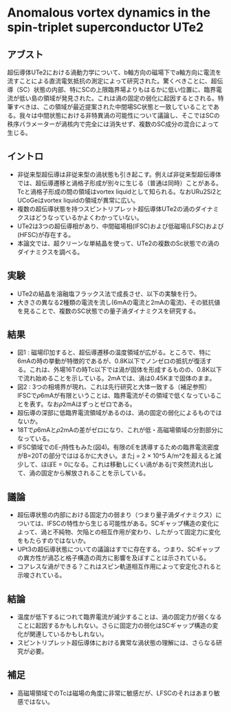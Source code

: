 # Anomalous vortex dynamics in the spin-triplet superconductor UTe2

## アブスト

超伝導体UTe2における渦動力学について、b軸方向の磁場下でa軸方向に電流を流すことによる直流電気抵抗の測定によって研究された。驚くべきことに、超伝導（SC）状態の内部、特にSCの上限臨界場よりもはるかに低い位置に、臨界電流が低い島の領域が発見された。これは渦の固定の弱化に起因するとされる。特筆すべきは、この領域が最近提案された中間場SC状態と一致していることである。我々は中間状態における非特異渦の可能性について議論し、そこではSCの秩序パラメーターが渦核内で完全には消失せず、複数のSC成分の混合によって生じる。

## イントロ
- 非従来型超伝導は非従来型の渦状態も引き起こす。例えば非従来型超伝導体では、超伝導遷移と渦格子形成が別々に生じる（普通は同時）ことがある。Tcと渦格子形成の間の領域はvortex liquidとして知られる。なおURu2Si2とUCoGeはvortex liquidの領域が異常に広い。
- 複数の超伝導状態を持つスピントリプレット超伝導体UTe2の渦のダイナミクスはどうなっているかよくわかっていない。
- UTe2は3つの超伝導相があり、中間磁場相(IFSC)および低磁場(LFSC)および(HFSC)が存在する。
- 本論文では、超クリーンな単結晶を使って、UTe2の複数のSc状態での渦のダイナミクスを調べる。

## 実験
- UTe2の結晶を溶融塩フラックス法で成長させ、以下の実験を行う。
- 大きさの異なる2種類の電流を流し(6mAの電流と2mAの電流)、その抵抗値を見ることで、複数のSC状態での量子渦ダイナミクスを研究する。

## 結果
- 図1 : 磁場印加すると、超伝導遷移の温度領域が広がる。ところで、特に6mAの時の挙動が特徴的であるが、0.8K以下でノンゼロの抵抗が復活する。これは、外場16Tの時Tc以下では渦が固体を形成するものの、0.8K以下で流れ始めることを示している。2mAでは、渦は0.45Kまで固体のまま。
- 図2 : 3つの相境界が現れ、これは先行研究と大体一致する（補足参照）IFSCで$\rho$6mAが有限ということは、臨界電流がその領域で低くなっていることを表す。なお$\rho$2mAはずっとゼロである。
- 超伝導の深部に低臨界電流領域があるのは、渦の固定の弱化によるものではないか。
- 18Tで$\rho$6mAと$\rho$2mAの差がゼロになり、これが低・高磁場領域の分割部分になっている。
- IFSC領域でのE-j特性もみた(図4)。有限のEを誘導するための臨界電流密度がB=20Tの部分でははるかに大きい。またj = 2 × 10^5 A/m^2を超えると減少して、ほぼE = 0になる。これは移動しにくい渦があるjで突然流れ出して、渦の固定から解放されることを示している。

## 議論
- 超伝導状態の内部における固定力の弱まり（つまり量子渦ダイナミクス）については、IFSCの特性から生じる可能性がある。SCギャップ構造の変化によって、渦と不純物、欠陥との相互作用が変わり、したがって固定力に変化をもたらすのではないか。
- UPt3の超伝導状態についての議論はすでに存在する。つまり、SCギャップの異方性が渦芯と格子構造の両方に影響を及ぼすことは示されている。
- コアレスな渦ができる？これはスピン軌道相互作用によって安定化されると示唆されている。

## 結論
- 温度が低下するにつれて臨界電流が減少することは、渦の固定力が弱くなることに起因するかもしれない。さらに固定力の弱化はSCギャップ構造の変化が関連しているかもしれない。
- スピントリプレット超伝導体における異常な渦状態の理解には、さらなる研究が必要。

## 補足
- 高磁場領域でのTcは磁場の角度に非常に敏感だが、LFSCのそれはあまり敏感ではない。